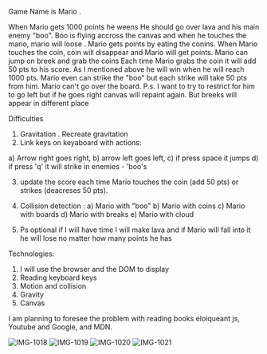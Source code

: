 Game Name is Mario .

When Mario gets 1000 points he weens
He should go over lava and his main enemy "boo".
Boo is flying accross the canvas and when he touches the mario, mario will loose .
Mario gets points by eating the conins. When Mario touches the coin, coin will disappear and Mario will get points. 
Mario can jump on breek and grab the coins 
Each time Mario grabs the coin it will add 50 pts to his score. As I mentioned above he will win when he will reach 1000 pts.
Mario even can strike the "boo" but each strike will take 50 pts from him.
Mario can't go over the board. P.s. I want to try to restrict for him to go left but if he goes right canvas will repaint again. But breeks will appear in different place


Difficulties 
1) Gravitation . Recreate gravitation
2) Link keys on keyaboard with actions: 

a) Arrow right goes right, 
b) arrow left goes left, 
c) if press space it jumps
d) if press 'q' it will strike in enemies - 'boo's

3) update the score each time Mario touches the coin (add 50 pts) or strikes (deacreses 50 pts).

4) Collision detection :
a) Mario with "boo"
b) Mario with coins
c) Mario with boards
d) Mario with breaks 
e) Mario with cloud

4) Ps optional if I will have time I will make lava and if Mario will fall into it he will lose no matter how many points he has   

Technologies: 

1) I will use the browser and the DOM to display
2) Reading keyboard keys
3) Motion and collision
4) Gravity
5) Canvas

I am planning to foresee the problem with reading books eloiqueant js, Youtube and Google, and MDN.

![IMG-1018](https://user-images.githubusercontent.com/39839481/55334284-f5475180-5466-11e9-8a16-c6e18e66c778.JPG)
![IMG-1019](https://user-images.githubusercontent.com/39839481/55334293-faa49c00-5466-11e9-8b4b-9eb8621ba6d1.JPG)
![IMG-1020](https://user-images.githubusercontent.com/39839481/55334310-0001e680-5467-11e9-9567-a4a093ba7c3e.JPG)
![IMG-1021](https://user-images.githubusercontent.com/39839481/55334323-06905e00-5467-11e9-85e3-7830f3b4c108.JPG)



